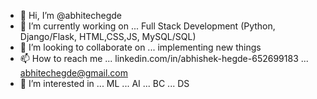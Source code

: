 - 👋 Hi, I’m @abhitechegde
- 🌱 I’m currently working on ... Full Stack Development (Python, Django/Flask, HTML,CSS,JS, MySQL/SQL)
- 💞️ I’m looking to collaborate on ... implementing new things
- 📫 How to reach me ... linkedin.com/in/abhishek-hegde-652699183   ... abhitechegde@gmail.com
- 👀 I’m interested in ... ML ... AI ... BC ... DS

